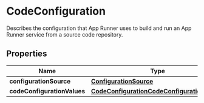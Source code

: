 

# CodeConfiguration

Describes the configuration that App Runner uses to build and run an App Runner service from a source code repository.

## Properties

| Name | Type | Description | Notes |
|------------ | ------------- | ------------- | -------------|
|**configurationSource** | [**ConfigurationSource**](ConfigurationSource.md) |  |  |
|**codeConfigurationValues** | [**CodeConfigurationCodeConfigurationValues**](CodeConfigurationCodeConfigurationValues.md) |  |  [optional] |



